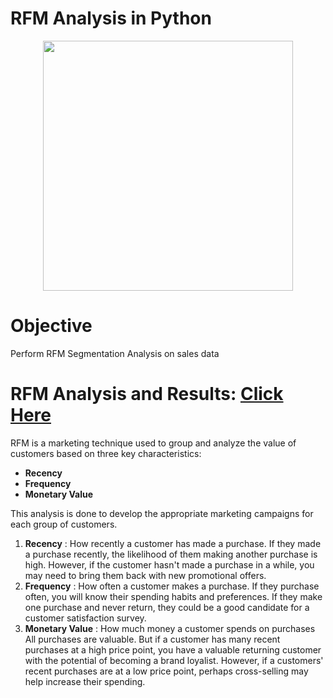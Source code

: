 # RFM Analysis in Python

<p align = "center">
<img width = 400px height = 400px src = "https://user-images.githubusercontent.com/110753469/206972523-8d562d6d-2ffb-491a-a37a-793944ba6400.png">
</p>

# Objective
Perform RFM Segmentation Analysis on sales data 

# RFM Analysis and Results: [Click Here](https://github.com/GabrielMacJr/RFM_Analysis_Jupyter_Notebook/blob/master/RFM_Analysis.ipynb)
RFM is a marketing technique used to group and analyze the value of customers based on three key characteristics: 
<ul>
  <li><b>Recency</b></li>
  <li><b>Frequency</b></li>
  <li><b>Monetary Value</b></li>
</ul>
This analysis is done to develop the appropriate marketing campaigns for each group of customers.

<ol>
  <li>
    <b>Recency</b> : How recently a customer has made a purchase.
If they made a purchase recently, the likelihood of them making another purchase is high.
However, if the customer hasn't made a purchase in a while, you may need to bring them back with new promotional offers.
  </li>
  
  <li>
    <b>Frequency</b> : How often a customer makes a purchase.
If they purchase often, you will know their spending habits and preferences.
If they make one purchase and never return, they could be a good candidate for a customer satisfaction survey.
  </li>
  <li>
    <b>Monetary Value</b> : How much money a customer spends on purchases
All purchases are valuable. But if a customer has many recent purchases at a high price point,
you have a valuable returning customer with the potential of becoming a brand loyalist.
However, if a customers' recent purchases are at a low price point, perhaps cross-selling may help increase their spending.
  </li>
</ol>



